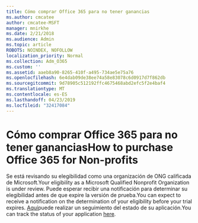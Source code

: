 ```yaml
---
title: Cómo comprar Office 365 para no tener ganancias
ms.author: cmcatee
author: cmcatee-MSFT
manager: mnirkhe
ms.date: 2/21/2018
ms.audience: Admin
ms.topic: article
ROBOTS: NOINDEX, NOFOLLOW
localization_priority: Normal
ms.collection: Adm_O365
ms.custom: ''
ms.assetid: aaeb8a90-8265-410f-a495-734ae5e75a76
ms.openlocfilehash: 6e4dab09de38ee74a58e83078c6d0917d7f862db
ms.sourcegitcommit: 9d78905c512192ffc4675468abd2efc5f2e4baf4
ms.translationtype: MT
ms.contentlocale: es-ES
ms.lasthandoff: 04/23/2019
ms.locfileid: "32417084"
---
```

# <a name="how-to-purchase-office-365-for-non-profits"></a><span data-ttu-id="710f2-102">Cómo comprar Office 365 para no tener ganancias</span><span class="sxs-lookup"><span data-stu-id="710f2-102">How to purchase Office 365 for Non-profits</span></span>

<span data-ttu-id="710f2-103">Se está revisando su elegibilidad como una organización de ONG calificada de Microsoft.</span><span class="sxs-lookup"><span data-stu-id="710f2-103">Your eligibility as a Microsoft Qualified Nonprofit Organization is under review.</span></span> <span data-ttu-id="710f2-104">Puede esperar recibir una notificación para determinar su elegibilidad antes de que expire la versión de prueba.</span><span class="sxs-lookup"><span data-stu-id="710f2-104">You can expect to receive a notification on the determination of your eligibility before your trial expires.</span></span> <span data-ttu-id="710f2-105">[Aquí](http://eligibilityweb.azurewebsites.net/)puede realizar un seguimiento del estado de su aplicación.</span><span class="sxs-lookup"><span data-stu-id="710f2-105">You can track the status of your application [here](http://eligibilityweb.azurewebsites.net/).</span></span>
  

